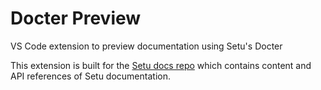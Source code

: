 # Docter Preview

VS Code extension to preview documentation using Setu's Docter

This extension is built for the [Setu docs repo](https://github.com/SetuHQ/docs) which contains content and API references of Setu documentation.
